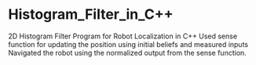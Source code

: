 # Histogram_Filter_in_C++
2D Histogram Filter Program for Robot Localization  in C++
Used sense function for updating the position using initial beliefs and measured inputs 
Navigated the robot using the normalized output from the sense function. 
